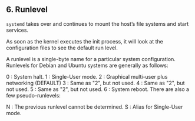 ## 6. Runlevel

`systemd` takes over and continues to mount the host’s file systems and start services.

As soon as the kernel executes the init process, it will look at the configuration files to see the default run level.

A runlevel is a single-byte name for a particular system configuration. Runlevels for Debian and Ubuntu systems are generally as follows:

0 : System halt.
1 : Single-User mode.
2 : Graphical multi-user plus networking (DEFAULT)
3 : Same as "2", but not used.
4 : Same as "2", but not used.
5 : Same as "2", but not used.
6 : System reboot.
There are also a few pseudo-runlevels:

N : The previous runlevel cannot be determined.
S : Alias for Single-User mode.